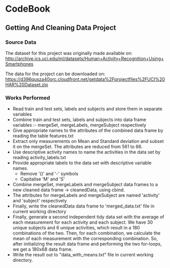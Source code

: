 # CodeBook 
## Getting And Cleaning Data Project

### Source Data
The dataset for this project was originally made available on:
http://archive.ics.uci.edu/ml/datasets/Human+Activity+Recognition+Using+Smartphones

The data for the project can be downloaded on:
https://d396qusza40orc.cloudfront.net/getdata%2Fprojectfiles%2FUCI%20HAR%20Dataset.zip

### Works Performed
* Read train and test sets, labels and subjects and store them in separate variables
* Combine train and test sets, labels and subjects into data frame variables :- mergeSet, mergeLabels, mergeSubject respectively
* Give appropriate names to the attributes of the combined data frame by reading the table features.txt
* Extract only measurements on Mean and Standard deviation  and subset it on the mergeSet. The attributes are reduced from  561 to 66.
* Use descriptive activity names to name the activities in the data set by reading activity_labels.txt
* Provide appropriate labels to the data set with descriptive variable names.
  * Remove '()' and '-' symbols
  * Capitalise 'M' and 'S' 
* Combine mergeSet, mergeLabels and mergeSubject data frames to a new cleaned data frame -> cleanedData, using cbind.
* The attributes for mergeLabels and mergeSubject are named 'activity' and 'subject' respectively
* Finally, write the cleanedData data frame to 'merged_data.txt' file in current working directory
* Finally, generate a second independent tidy data set with the average of each measurement for each activity and each subject. We have 30 unique subjects and 6 unique activities, which result in a 180 combinations of the two. Then, for each combination, we calculate the mean of each measurement with the corresponding combination. So, after initializing the result data frame and performing the two for-loops, we get a 180x68 data frame.
* Write the result out to "data_with_means.txt" file in current working directory.




